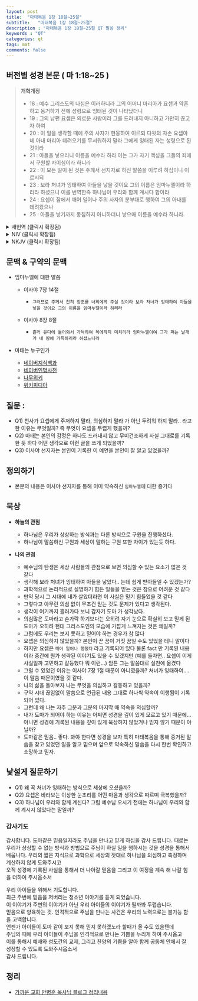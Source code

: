 ```yaml
---
layout: post
title:  "마태복음 1장 18절~25절"
subtitle:   "마태복음 1장 18절~25절"
description : "마태복음 1장 18절~25절 QT 말씀 정리"
keywords : "QT"
categories: qt
tags: mat
comments: false
---
```


## 버전별 성경 본문 ( 마 1:18~25 )

> **개혁개정**
>* 18 : 예수 그리스도의 나심은 이러하니라 그의 어머니 마리아가 요셉과 약혼하고 동거하기 전에 성령으로 잉태된 것이 나타났더니
>* 19 : 그의 남편 요셉은 의로운 사람이라 그를 드러내지 아니하고 가만히 끊고자 하여
>* 20 : 이 일을 생각할 때에 주의 사자가 현몽하여 이르되 다윗의 자손 요셉아 네 아내 마리아 데려오기를 무서워하지 말라 그에게 잉태된 자는 성령으로 된 것이라
>* 21 : 아들을 낳으리니 이름을 예수라 하라 이는 그가 자기 백성을 그들의 죄에서 구원할 자이심이라 하니라
>* 22 : 이 모든 일이 된 것은 주께서 선지자로 하신 말씀을 이루려 하심이니 이르시되
>* 23 : 보라 처녀가 잉태하여 아들을 낳을 것이요 그의 이름은 임마누엘이라 하리라 하셨으니 이를 번역한즉 하나님이 우리와 함께 계시다 함이라
>* 24 : 요셉이 잠에서 깨어 일어나 주의 사자의 분부대로 행하여 그의 아내를 데려왔으나
>* 25 : 아들을 낳기까지 동침하지 아니하더니 낳으매 이름을 예수라 하니라.
<details>

<summary> 새번역 (클릭시 확장됨)</summary>
<div markdown="1">

>* 18 : 예수 그리스도의 태어나심은 이러하다. 그의 어머니 마리아가 요셉과 약혼하고 나서, 같이 살기 전에, 마리아가 성령으로 잉태한 사실이 드러났다.
>* 19 : 마리아의 남편 요셉은 의로운 사람이라서 약혼자에게 부끄러움을 주지 않으려고, 가만히 파혼하려 하였다.
>* 20 : 요셉이 이렇게 생각하고 있는데, 주님의 천사가 꿈에 그에게 나타나서 말하였다. "다윗의 자손 요셉아, 두려워하지 말고, 마리아를 네 아내로 맞아 들여라. 그 태중에 있는 아기는 성령으로 말미암은 것이다.
>* 21 : 마리아가 아들을 낳을 것이니, 너는 그 이름을 예수라고 하여라. 그가 자기 백성을 그들의 죄에서 구원하실 것이다."
>* 22 : 이 모든 일이 일어난 것은, 주님께서 예언자를 시켜서 이르시기를,
>* 23 : "보아라, 동정녀가 잉태하여 아들을 낳을 것이니, 그의 이름을 임마누엘이라고 할 것이다" 하신 말씀을 이루려고 하신 것이다. (임마누엘은 번역하면 '하나님이 우리와 함께 계시다'는 뜻이다.)
>* 24 : 요셉은 잠에서 깨어 일어나서, 주님의 천사가 말한 대로, 마리아를 아내로 맞아들였다.
>* 25 : 그러나 아들을 낳을 때까지는 아내와 잠자리를 같이하지 않았다. 아들이 태어나니, 요셉은 그 이름을 예수라고 하였다.
</div>
</details>

<details>
<summary> NIV (클릭시 확장됨)</summary>
<div markdown="1">

>* 18 : This is how the birth of Jesus the Messiah came about: His mother Mary was pledged to be married to Joseph, but before they came together, she was found to be pregnant through the Holy Spirit.
>* 19 : Because Joseph her husband was faithful to the law, and yet did not want to expose her to public disgrace, he had in mind to divorce her quietly.
>* 20 : But after he had considered this, an angel of the Lord appeared to him in a dream and said, “Joseph son of David, do not be afraid to take Mary home as your wife, because what is conceived in her is from the Holy Spirit.
>* 21 : She will give birth to a son, and you are to give him the name Jesus, because he will save his people from their sins.”
>* 22 : All this took place to fulfill what the Lord had said through the prophet:
>* 23 : “The virgin will conceive and give birth to a son, and they will call him Immanuel” (which means “God with us”).
>* 24 : When Joseph woke up, he did what the angel of the Lord had commanded him and took Mary home as his wife.
>* 25 : But he did not consummate their marriage until she gave birth to a son. And he gave him the name Jesus.
</div>
</details>

<details>
<summary> NKJV (클릭시 확장됨)</summary>
<div markdown="1">

>* 18 : Now the birth of Jesus Christ was as follows: After His mother Mary was betrothed to Joseph, before they came together, she was found with child of the Holy Spirit.
>* 19 : Then Joseph her husband, being a just man, and not wanting to make her a public example, was minded to put her away secretly.
>* 20 : But while he thought about these things, behold, an angel of the Lord appeared to him in a dream, saying, “Joseph, son of David, do not be afraid to take to you Mary your wife, for that which is conceived in her is of the Holy Spirit.
>* 21 : And she will bring forth a Son, and you shall call His name Jesus, for He will save His people from their sins.”
>* 22 : So all this was done that it might be fulfilled which was spoken by the Lord through the prophet, saying:
>* 23 : “Behold, [i]the virgin shall be with child, and bear a Son, and they shall call His name Immanuel,” which is translated, “God with us.”
>* 24 : Then Joseph, being aroused from sleep, did as the angel of the Lord commanded him and took to him his wife,
>* 25 : and did not know her till she had brought forth her firstborn Son. And he called His name Jesus.
</div>
</details>


## 문맥 & 구약의 문맥 

* 임마누엘에 대한 말씀
    - 이사야 7장 14절 
        * `그러므로 주께서 친히 징조를 너희에게 주실 것이라 보라 처녀가 잉태하여 아들을 낳을 것이요 그의 이름을 임마누엘이라 하리라` 

    - 이사야 8장 8절 
        * `흘러 유다에 들어와서 가득하여 목에까지 미치리라 임마누엘이여 그가 펴는 날개가 네 땅에 가득하리라 하셨느니라 `

* 마태는 누구인가
    - [네이버지식백과](https://terms.naver.com/entry.nhn?docId=1023416&cid=50762&categoryId=50770)
    - [네이버인명사전](https://terms.naver.com/entry.nhn?docId=880359&cid=43671&categoryId=43671)
    - [나무위키](https://namu.wiki/w/%EB%A7%88%ED%83%9C%EC%98%A4)
    - [위키피디아](https://ko.wikipedia.org/wiki/%EC%82%AC%EB%8F%84_%EB%A7%88%ED%83%9C%EC%98%A4)

## 질문 :

* Q1) 천사가 요셉에게 주저하지 말라, 의심하지 말라 가 아닌 두려워 하지 말라.. 라고 한 이유는 무엇일까? 즉 무엇이 요셉을 두렵게 했을까?
* Q2) 마태는 본인의 감정은 하나도 드러내지 않고 무미건조하게 사실 그대로를 기록한 듯 하다 어떤 생각으로 이런 글을 쓰게 되었을까? 
* Q3) 이사야 선지자는 본인이 기록한 이 예언을 본인이 잘 알고 있었을까?  

## 정의하기

* 본문의 내용은 이사야 선지자를 통해 이미 약속하신 `임마누엘`에 대한 증거다

## 묵상

* **하늘의 관점**  
    - 하나님은 우리가 상상하는 방식과는 다른 방식으로 구원을 진행하셨다. 
    - 하나님이 말씀하신 구원과 세상이 말하는 구원 또한 차이가 있는듯 하다. 
  
* **나의 관점**
    - 예수님의 탄생은 세상 사람들의 관점으로 보면 의심할 수 있는 요소가 많은 것 같다 
    - 생각해 보라 처녀가 잉태하여 아들을 낳았다.. 는데 쉽게 받아들일 수 있겠는가?
    - 과학적으로 논리적으로 설명하기 힘든 일들을 믿는 것은 참으로 어려운 것 같다  
    - 만약 당시 그 시대에 내가 살았더라면 이 사실은 믿기 힘들었을 것 같다  
    - 그렇다고 아무런 의심 없이 무조건 믿는 것도 문제가 있다고 생각된다.  
    - 생각이 여기까지 흘러가다 보니 갑자기 도마 가 생각났다.
    - 의심많은 도마라고 손가락 하기보다는 오히려 자기 눈으로 확실히 보고 믿게 된 도마가 오히려 현대 그리스도인의 모습에 가깝게 느껴지는 것은 왜일까?
    - 그럼에도 우리는 보지 못하고 믿어야 하는 경우가 참 많다 
    - 요셉은 의심하지 않았을까? 본인이 꾼 꿈이 거짓 꿈일 수도 있었을 테니 말이다 
    - 하지만 요셉은 `깨어 일어나 행했다` 라고 기록되어 있다 물론 fact 만 기록된 내용이라 중간에 뭔가 생략된 이야기도 있을 수 있겠지만 (예를 들자면.. 요셉이 이게 사실일까 고민하고 갈등했다 뭐 이런...) 암튼 그는 말씀대로 실천에 옮겼다  
    - 그럴 수 있었던 이유는 이사야 7장 1절 때문이 아니였을까? 처녀가 잉태하여.... 이 말씀 때문이였을 것 같다.
    - 나의 삶을 돌아보자 나는 무엇을 의심하고 갈등하고 있을까?  
    - 구약 시대 끊임없이 말씀으로 언급된 내용 그대로 하나씩 약속이 이행됨이 기록되어 있다.
    - 그런데 왜 나는 자주 그분과 그분의 마지막 때 약속을 의심할까?
    - 내가 도마가 되어야 하는 이유는 어쩌면 성경을 깊이 있게 모르고 있기 때문에... 아니면 성경에 기록된 내용을 깊이 있게 묵상하지 않았거나 믿지 않기 때문이 아닐까?
    - 도마같은 믿음.. 좋다. 봐야 한다면 성경을 보자 특히 마태복음을 통해 증거된 말씀을 찾고 있었던 일을 알고 믿으며 앞으로 약속하신 말씀을 다시 한번 확인하고 소망하고 믿자.

## 낯설게 질문하기

* Q1) 왜 꼭 처녀가 잉태하는 방식으로 세상에 오셨을까?
* Q2) 요셉은 바라보는 이상한 눈초리를 어떤 마음과 생각으로 따르며 극복했을까?
* Q3) 하나님이 우리와 함께 계신다? 그럼 예수님 오시기 전에는 하나님이 우리와 함께 계시지 않았다는 말일까?

### 감사기도

감사합니다.
도마같은 믿음일지라도 주님을 만나고 믿게 하심을 감사 드립니다.
때로는 우리가 상상할 수 없는 방식과 방법으로 주님이 하실 일을 행하시는 것을 성경을 통해서 배웁니다.
우리의 짧은 지식으로 과학으로 세상의 잣대로 하나님을 의심하고 측정하며 계산하지 않게 도와주시고  
오직 성경에 기록된 사실을 통해서 더 나아갈 믿음을 그리고 이 여정을 계속 해 나갈 힘을 더하여 주시옵소서  

우리 아이들을 위해서 기도합니다.  
최근 주변에 믿음을 저버리는 청소년 이야기를 듣게 되었습니다.  
이 이야기가 주변의 이야기가 아닌 우리 아이들의 이야기가 될까봐 두렵습니다.  
믿음으로 양육하는 것. 인격적으로 주님을 만나는 사건은 우리의 노력으로는 불가능 함을 고백합니다.  
언젠가 아이들이 도마 같이 보지 못해 믿지 못하겠노라 할때가 올 수도 있을텐데    
주님의 때에 우리 아이들이 주님을 인격적으로 만나는 기쁨을 누리게 하여 주시옵고  
이를 통해서 예배와 성도간의 교제, 그리고 찬양의 기쁨을 알아 함께 공동체 안에서 잘 성장할 수 있도록 도와주시옵소서  
감사 드립니다.

## 정리
* [가까운 교회 안병훈 목사님 블로그 정리내용](https://blog.naver.com/tolerance2018)



